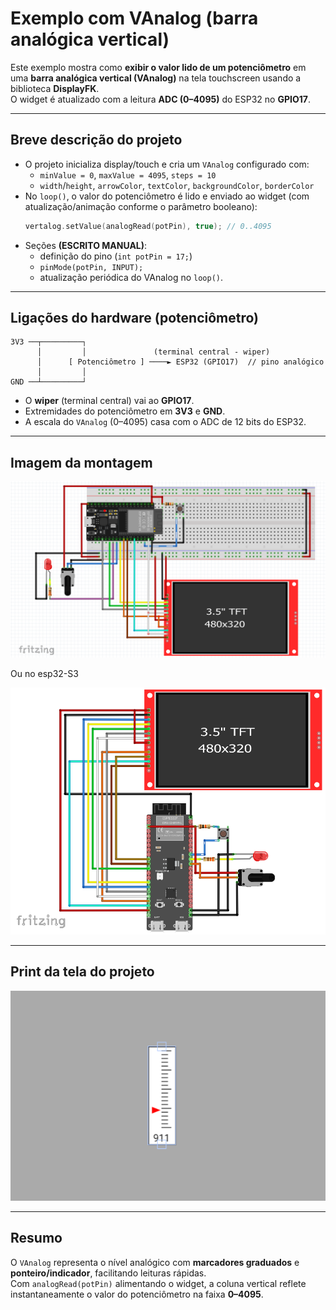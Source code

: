 # Exemplo com VAnalog (barra analógica vertical)

Este exemplo mostra como **exibir o valor lido de um potenciômetro** em uma **barra analógica vertical (VAnalog)** na tela touchscreen usando a biblioteca **DisplayFK**.  
O widget é atualizado com a leitura **ADC (0–4095)** do ESP32 no **GPIO17**.

---

## Breve descrição do projeto

- O projeto inicializa display/touch e cria um `VAnalog` configurado com:
  - `minValue = 0`, `maxValue = 4095`, `steps = 10`
  - `width`/`height`, `arrowColor`, `textColor`, `backgroundColor`, `borderColor`
- No `loop()`, o valor do potenciômetro é lido e enviado ao widget (com atualização/animação conforme o parâmetro booleano):
  ```cpp
  vertalog.setValue(analogRead(potPin), true); // 0..4095
  ```
- Seções **(ESCRITO MANUAL)**:
  - definição do pino (`int potPin = 17;`)
  - `pinMode(potPin, INPUT);`
  - atualização periódica do VAnalog no `loop()`.

---

## Ligações do hardware (potenciômetro)

```
3V3 ──┬─────────┐           
      │         │               (terminal central - wiper)
      │      [ Potenciômetro ] ────► ESP32 (GPIO17)  // pino analógico
      │         │
GND ──┴─────────┘
```

- O **wiper** (terminal central) vai ao **GPIO17**.  
- Extremidades do potenciômetro em **3V3** e **GND**.  
- A escala do `VAnalog` (0–4095) casa com o ADC de 12 bits do ESP32.

---

## Imagem da montagem

![montagem](../montagem.png)

Ou no esp32-S3

![montagemS3](../montagemS3.png)

---

## Print da tela do projeto

![screenshot](screenshot.png)

---

## Resumo

O `VAnalog` representa o nível analógico com **marcadores graduados** e **ponteiro/indicador**, facilitando leituras rápidas.  
Com `analogRead(potPin)` alimentando o widget, a coluna vertical reflete instantaneamente o valor do potenciômetro na faixa **0–4095**.
